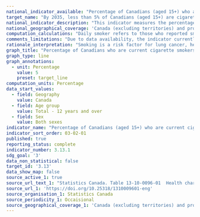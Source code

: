 ```yaml
---
national_indicator_available: "Percentage of Canadians (aged 15+) who are current cigarette smokers"
target_name: "By 2035, less than 5% of Canadians (aged 15+) are cigarette smokers"
national_indicator_description: "This indicator measures the percentage of Canadians who are current cigarette smokers"
national_geographical_coverage: 'Canada (excluding territories) and provinces' 
computation_calculations: "Daily smoker refers to those who reported smoking cigarettes every day. Occasional smoker refers to those who reported smoking cigarettes occasionally. This includes former daily smokers who now smoke occasionally."
comments_limitations: "Due to data availability, the indicator currently only measures the proportion of Canadians (aged 12+) who are cigarette smokers and not ones (aged 15+). The indicator does not take into account the number of cigarettes smoked. The indicator covers the population 12 years of age and over living in the ten provinces. Excluded from the survey's coverage are: persons living on reserves and other Aboriginal settlements; the institutionalized population, and children aged 12-17 that are living in foster care."
rationale_interpretation: "Smoking is a risk factor for lung cancer, heart disease, stroke, chronic respiratory disease, and other conditions. According to the World Health Organization, smoking is an important and preventable cause of death."
graph_title: "Percentage of Canadians who are current cigarette smokers"
graph_type: line
graph_annotations:
  - unit: Percentage
    value: 5
    preset: target_line
computation_units: Percentage
data_start_values:
  - field: Geography
    value: Canada
  - field: Age group
    value: Total - 12 years and over
  - field: Sex
    value: Both sexes
indicator_name: "Percentage of Canadians (aged 15+) who are current cigarette smokers"
indicator_sort_order: 03-02-01
published: true
reporting_status: complete
indicator_number: 3.13.1
sdg_goal: '3'
data_non_statistical: false
target_id: '3.13'
data_show_map: false
source_active_1: true
source_url_text_1: "Statistics Canada. Table 13-10-0096-01  Health characteristics, annual estimates"
source_url_1: 'https://doi.org/10.25318/1310009601-eng'
source_organisation_1: Statistics Canada
source_periodicity_1: Occaisional
source_geographical_coverage_1: 'Canada (excluding territories) and provinces'
---
```


